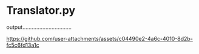 # Translator.py
output................................

https://github.com/user-attachments/assets/c04490e2-4a6c-4010-8d2b-fc5c6fd13a1c
